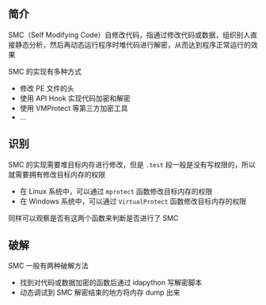## 简介

SMC（Self Modifying Code）自修改代码，指通过修改代码或数据，组织别人直接静态分析，然后再动态运行程序时堆代码进行解密，从而达到程序正常运行的效果

SMC 的实现有多种方式

- 修改 PE 文件的头
- 使用 API Hook 实现代码加密和解密
- 使用 VMProtect 等第三方加密工具
- ...

## 识别

SMC 的实现需要堆目标内存进行修改，但是 `.test` 段一般是没有写权限的，所以就需要拥有修改目标内存的权限

- 在 Linux 系统中，可以通过 `mprotect` 函数修改目标内存的权限
- 在 Windows 系统中，可以通过 `VirtualProtect` 函数修改目标内存的权限

同样可以观察是否有这两个函数来判断是否进行了 SMC

## 破解

SMC 一般有两种破解方法

- 找到对代码或数据加密的函数后通过 idapython 写解密脚本
- 动态调试到 SMC 解密结束的地方将内存 dump 出来